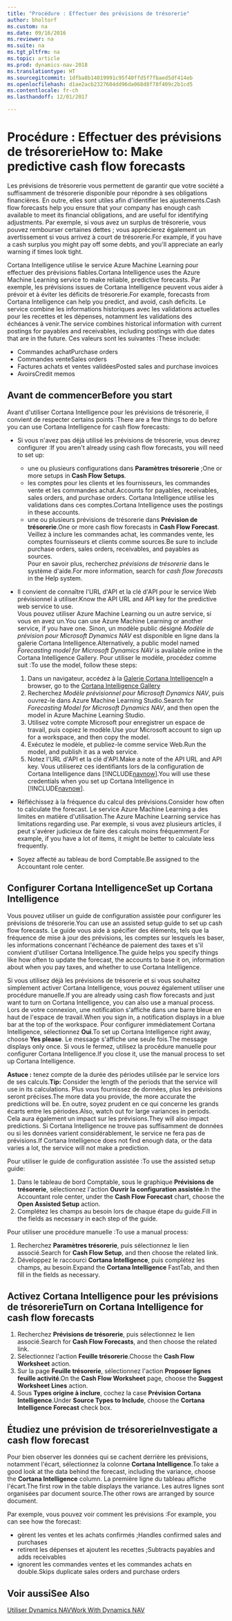 ```yaml
---
title: "Procédure : Effectuer des prévisions de trésorerie"
author: bholtorf
ms.custom: na
ms.date: 09/16/2016
ms.reviewer: na
ms.suite: na
ms.tgt_pltfrm: na
ms.topic: article
ms.prod: dynamics-nav-2018
ms.translationtype: HT
ms.sourcegitcommit: 1dfba8b14019991c95f40ffd5f7fbaed5df414eb
ms.openlocfilehash: d1ae2acb2327604dd96da068d8f78f409c2b1cd5
ms.contentlocale: fr-ch
ms.lasthandoff: 12/01/2017

---
```


# <a name="how-to-make-predictive-cash-flow-forecasts"></a><span data-ttu-id="3a2d6-102">Procédure : Effectuer des prévisions de trésorerie</span><span class="sxs-lookup"><span data-stu-id="3a2d6-102">How to: Make predictive cash flow forecasts</span></span>
<span data-ttu-id="3a2d6-103">Les prévisions de trésorerie vous permettent de garantir que votre société a suffisamment de trésorerie disponible pour répondre à ses obligations financières. En outre, elles sont utiles afin d'identifier les ajustements.</span><span class="sxs-lookup"><span data-stu-id="3a2d6-103">Cash flow forecasts help you ensure that your company has enough cash available to meet its financial obligations, and are useful for identifying adjustments.</span></span> <span data-ttu-id="3a2d6-104">Par exemple, si vous avez un surplus de trésorerie, vous pouvez rembourser certaines dettes ; vous apprécierez également un avertissement si vous arrivez à court de trésorerie.</span><span class="sxs-lookup"><span data-stu-id="3a2d6-104">For example, if you have a cash surplus you might pay off some debts, and you'll appreciate an early warning if times look tight.</span></span>

<span data-ttu-id="3a2d6-105">Cortana Intelligence utilise le service Azure Machine Learning pour effectuer des prévisions fiables.</span><span class="sxs-lookup"><span data-stu-id="3a2d6-105">Cortana Intelligence uses the Azure Machine Learning service to make reliable, predictive forecasts.</span></span> <span data-ttu-id="3a2d6-106">Par exemple, les prévisions issues de Cortana Intelligence peuvent vous aider à prévoir et à éviter les déficits de trésorerie.</span><span class="sxs-lookup"><span data-stu-id="3a2d6-106">For example, forecasts from Cortana Intelligence can help you predict, and avoid, cash deficits.</span></span> <span data-ttu-id="3a2d6-107">Le service combine les informations historiques avec les validations actuelles pour les recettes et les dépenses, notamment les validations des échéances à venir.</span><span class="sxs-lookup"><span data-stu-id="3a2d6-107">The service combines historical information with current postings for payables and receivables, including postings with due dates that are in the future.</span></span> <span data-ttu-id="3a2d6-108">Ces valeurs sont les suivantes :</span><span class="sxs-lookup"><span data-stu-id="3a2d6-108">These include:</span></span>
* <span data-ttu-id="3a2d6-109">Commandes achat</span><span class="sxs-lookup"><span data-stu-id="3a2d6-109">Purchase orders</span></span>
* <span data-ttu-id="3a2d6-110">Commandes vente</span><span class="sxs-lookup"><span data-stu-id="3a2d6-110">Sales orders</span></span>
* <span data-ttu-id="3a2d6-111">Factures achats et ventes validées</span><span class="sxs-lookup"><span data-stu-id="3a2d6-111">Posted sales and purchase invoices</span></span>
* <span data-ttu-id="3a2d6-112">Avoirs</span><span class="sxs-lookup"><span data-stu-id="3a2d6-112">Credit memos</span></span>

## <a name="before-you-start"></a><span data-ttu-id="3a2d6-113">Avant de commencer</span><span class="sxs-lookup"><span data-stu-id="3a2d6-113">Before you start</span></span>  
<span data-ttu-id="3a2d6-114">Avant d'utiliser Cortana Intelligence pour les prévisions de trésorerie, il convient de respecter certains points :</span><span class="sxs-lookup"><span data-stu-id="3a2d6-114">There are a few things to do before you can use Cortana Intelligence for cash flow forecasts:</span></span>
* <span data-ttu-id="3a2d6-115">Si vous n'avez pas déjà utilisé les prévisions de trésorerie, vous devrez configurer :</span><span class="sxs-lookup"><span data-stu-id="3a2d6-115">If you aren't already using cash flow forecasts, you will need to set up:</span></span>
    * <span data-ttu-id="3a2d6-116">une ou plusieurs configurations dans **Paramètres trésorerie** ;</span><span class="sxs-lookup"><span data-stu-id="3a2d6-116">One or more setups in **Cash Flow Setups**.</span></span>
    * <span data-ttu-id="3a2d6-117">les comptes pour les clients et les fournisseurs, les commandes vente et les commandes achat.</span><span class="sxs-lookup"><span data-stu-id="3a2d6-117">Accounts for payables, receivables, sales orders, and purchase orders.</span></span> <span data-ttu-id="3a2d6-118">Cortana Intelligence utilise les validations dans ces comptes.</span><span class="sxs-lookup"><span data-stu-id="3a2d6-118">Cortana Intelligence uses the postings in these accounts.</span></span>
    * <span data-ttu-id="3a2d6-119">une ou plusieurs prévisions de trésorerie dans **Prévision de trésorerie**.</span><span class="sxs-lookup"><span data-stu-id="3a2d6-119">One or more cash flow forecasts in **Cash Flow Forecast**.</span></span> <span data-ttu-id="3a2d6-120">Veillez à inclure les commandes achat, les commandes vente, les comptes fournisseurs et clients comme sources.</span><span class="sxs-lookup"><span data-stu-id="3a2d6-120">Be sure to include purchase orders, sales orders, receivables, and payables as sources.</span></span>  
    <span data-ttu-id="3a2d6-121">Pour en savoir plus, recherchez _prévisions de trésorerie_ dans le système d'aide.</span><span class="sxs-lookup"><span data-stu-id="3a2d6-121">For more information, search for _cash flow forecasts_ in the Help system.</span></span>
* <span data-ttu-id="3a2d6-122">Il convient de connaître l'URL d'API et la clé d'API pour le service Web prévisionnel à utiliser.</span><span class="sxs-lookup"><span data-stu-id="3a2d6-122">Know the API URL and API key for the predictive web service to use.</span></span>  
    <span data-ttu-id="3a2d6-123">Vous pouvez utiliser Azure Machine Learning ou un autre service, si vous en avez un.</span><span class="sxs-lookup"><span data-stu-id="3a2d6-123">You can use Azure Machine Learning or another service, if you have one.</span></span> <span data-ttu-id="3a2d6-124">Sinon, un modèle public désigné _Modèle de prévision pour Microsoft Dynamics NAV_ est disponible en ligne dans la galerie Cortana Intelligence.</span><span class="sxs-lookup"><span data-stu-id="3a2d6-124">Alternatively, a public model named _Forecasting model for Microsoft Dynamics NAV_ is available online in the Cortana Intelligence Gallery.</span></span> <span data-ttu-id="3a2d6-125">Pour utiliser le modèle, procédez comme suit :</span><span class="sxs-lookup"><span data-stu-id="3a2d6-125">To use the model, follow these steps:</span></span>

    1. <span data-ttu-id="3a2d6-126">Dans un navigateur, accédez à la [Galerie Cortana Intelligence](https://go.microsoft.com/fwlink/?linkid=828352)</span><span class="sxs-lookup"><span data-stu-id="3a2d6-126">In a browser, go to the [Cortana Intelligence Gallery](https://go.microsoft.com/fwlink/?linkid=828352)</span></span>
    2. <span data-ttu-id="3a2d6-127">Recherchez _Modèle prévisionnel pour Microsoft Dynamics NAV_, puis ouvrez-le dans Azure Machine Learning Studio.</span><span class="sxs-lookup"><span data-stu-id="3a2d6-127">Search for _Forecasting Model for Microsoft Dynamics NAV_, and then open the model in Azure Machine Learning Studio.</span></span>
    3. <span data-ttu-id="3a2d6-128">Utilisez votre compte Microsoft pour enregistrer un espace de travail, puis copiez le modèle.</span><span class="sxs-lookup"><span data-stu-id="3a2d6-128">Use your Microsoft account to sign up for a workspace, and then copy the model.</span></span>
    4. <span data-ttu-id="3a2d6-129">Exécutez le modèle, et publiez-le comme service Web.</span><span class="sxs-lookup"><span data-stu-id="3a2d6-129">Run the model, and publish it as a web service.</span></span>
    5. <span data-ttu-id="3a2d6-130">Notez l'URL d'API et la clé d'API.</span><span class="sxs-lookup"><span data-stu-id="3a2d6-130">Make a note of the API URL and API key.</span></span> <span data-ttu-id="3a2d6-131">Vous utiliserez ces identifiants lors de la configuration de Cortana Intelligence dans [!INCLUDE[navnow](includes/navnow_md.md)].</span><span class="sxs-lookup"><span data-stu-id="3a2d6-131">You will use these credentials when you set up Cortana Intelligence in [!INCLUDE[navnow](includes/navnow_md.md)].</span></span>  

* <span data-ttu-id="3a2d6-132">Réfléchissez à la fréquence du calcul des prévisions.</span><span class="sxs-lookup"><span data-stu-id="3a2d6-132">Consider how often to calculate the forecast.</span></span> <span data-ttu-id="3a2d6-133">Le service Azure Machine Learning a des limites en matière d'utilisation.</span><span class="sxs-lookup"><span data-stu-id="3a2d6-133">The Azure Machine Learning service has limitations regarding use.</span></span> <span data-ttu-id="3a2d6-134">Par exemple, si vous avez plusieurs articles, il peut s'avérer judicieux de faire des calculs moins fréquemment.</span><span class="sxs-lookup"><span data-stu-id="3a2d6-134">For example, if you have a lot of items, it might be better to calculate less frequently.</span></span>
* <span data-ttu-id="3a2d6-135">Soyez affecté au tableau de bord Comptable.</span><span class="sxs-lookup"><span data-stu-id="3a2d6-135">Be assigned to the Accountant role center.</span></span>

## <a name="set-up-cortana-intelligence"></a><span data-ttu-id="3a2d6-136">Configurer Cortana Intelligence</span><span class="sxs-lookup"><span data-stu-id="3a2d6-136">Set up Cortana Intelligence</span></span>
<span data-ttu-id="3a2d6-137">Vous pouvez utiliser un guide de configuration assistée pour configurer les prévisions de trésorerie.</span><span class="sxs-lookup"><span data-stu-id="3a2d6-137">You can use an assisted setup guide to set up cash flow forecasts.</span></span> <span data-ttu-id="3a2d6-138">Le guide vous aide à spécifier des éléments, tels que la fréquence de mise à jour des prévisions, les comptes sur lesquels les baser, les informations concernant l'échéance de paiement des taxes et s'il convient d'utiliser Cortana Intelligence.</span><span class="sxs-lookup"><span data-stu-id="3a2d6-138">The guide helps you specify things like how often to update the forecast, the accounts to base it on, information about when you pay taxes, and whether to use Cortana Intelligence.</span></span>  

<span data-ttu-id="3a2d6-139">Si vous utilisez déjà les prévisions de trésorerie et si vous souhaitez simplement activer Cortana Intelligence, vous pouvez également utiliser une procédure manuelle.</span><span class="sxs-lookup"><span data-stu-id="3a2d6-139">If you are already using cash flow forecasts and just want to turn on Cortana Intelligence, you can also use a manual process.</span></span> <span data-ttu-id="3a2d6-140">Lors de votre connexion, une notification s'affiche dans une barre bleue en haut de l'espace de travail.</span><span class="sxs-lookup"><span data-stu-id="3a2d6-140">When you sign in, a notification displays in a blue bar at the top of the workspace.</span></span> <span data-ttu-id="3a2d6-141">Pour configurer immédiatement Cortana Intelligence, sélectionnez **Oui**.</span><span class="sxs-lookup"><span data-stu-id="3a2d6-141">To set up Cortana Intelligence right away, choose **Yes please**.</span></span> <span data-ttu-id="3a2d6-142">Le message s'affiche une seule fois.</span><span class="sxs-lookup"><span data-stu-id="3a2d6-142">The message displays only once.</span></span> <span data-ttu-id="3a2d6-143">Si vous le fermez, utilisez la procédure manuelle pour configurer Cortana Intelligence.</span><span class="sxs-lookup"><span data-stu-id="3a2d6-143">If you close it, use the manual process to set up Cortana Intelligence.</span></span>  

<span data-ttu-id="3a2d6-144">**Astuce :** tenez compte de la durée des périodes utilisée par le service lors de ses calculs.</span><span class="sxs-lookup"><span data-stu-id="3a2d6-144">**Tip:** Consider the length of the periods that the service will use in its calculations.</span></span> <span data-ttu-id="3a2d6-145">Plus vous fournissez de données, plus les prévisions seront précises.</span><span class="sxs-lookup"><span data-stu-id="3a2d6-145">The more data you provide, the more accurate the predictions will be.</span></span> <span data-ttu-id="3a2d6-146">En outre, soyez prudent en ce qui concerne les grands écarts entre les périodes.</span><span class="sxs-lookup"><span data-stu-id="3a2d6-146">Also, watch out for large variances in periods.</span></span> <span data-ttu-id="3a2d6-147">Cela aura également un impact sur les prévisions.</span><span class="sxs-lookup"><span data-stu-id="3a2d6-147">They will also impact predictions.</span></span> <span data-ttu-id="3a2d6-148">Si Cortana Intelligence ne trouve pas suffisamment de données ou si les données varient considérablement, le service ne fera pas de prévisions.</span><span class="sxs-lookup"><span data-stu-id="3a2d6-148">If Cortana Intelligence does not find enough data, or the data varies a lot, the service will not make a prediction.</span></span>

<span data-ttu-id="3a2d6-149">Pour utiliser le guide de configuration assistée :</span><span class="sxs-lookup"><span data-stu-id="3a2d6-149">To use the assisted setup guide:</span></span>
1. <span data-ttu-id="3a2d6-150">Dans le tableau de bord Comptable, sous le graphique **Prévisions de trésorerie**, sélectionnez l'action **Ouvrir la configuration assistée**.</span><span class="sxs-lookup"><span data-stu-id="3a2d6-150">In the Accountant role center, under the **Cash Flow Forecast** chart, choose the **Open Assisted Setup** action.</span></span>
2. <span data-ttu-id="3a2d6-151">Complétez les champs au besoin lors de chaque étape du guide.</span><span class="sxs-lookup"><span data-stu-id="3a2d6-151">Fill in the fields as necessary in each step of the guide.</span></span>

<span data-ttu-id="3a2d6-152">Pour utiliser une procédure manuelle :</span><span class="sxs-lookup"><span data-stu-id="3a2d6-152">To use a manual process:</span></span>
1. <span data-ttu-id="3a2d6-153">Recherchez **Paramètres trésorerie**, puis sélectionnez le lien associé.</span><span class="sxs-lookup"><span data-stu-id="3a2d6-153">Search for **Cash Flow Setup**, and then choose the related link.</span></span>
2. <span data-ttu-id="3a2d6-154">Développez le raccourci **Cortana Intelligence**, puis complétez les champs, au besoin.</span><span class="sxs-lookup"><span data-stu-id="3a2d6-154">Expand the **Cortana Intelligence** FastTab, and then fill in the fields as necessary.</span></span>

## <a name="turn-on-cortana-intelligence-for-cash-flow-forecasts"></a><span data-ttu-id="3a2d6-155">Activez Cortana Intelligence pour les prévisions de trésorerie</span><span class="sxs-lookup"><span data-stu-id="3a2d6-155">Turn on Cortana Intelligence for cash flow forecasts</span></span>
1. <span data-ttu-id="3a2d6-156">Recherchez **Prévisions de trésorerie**, puis sélectionnez le lien associé.</span><span class="sxs-lookup"><span data-stu-id="3a2d6-156">Search for **Cash Flow Forecasts**, and then choose the related link.</span></span>
2. <span data-ttu-id="3a2d6-157">Sélectionnez l'action **Feuille trésorerie**.</span><span class="sxs-lookup"><span data-stu-id="3a2d6-157">Choose the **Cash Flow Worksheet** action.</span></span>
3. <span data-ttu-id="3a2d6-158">Sur la page **Feuille trésorerie**, sélectionnez l'action **Proposer lignes feuille activité**.</span><span class="sxs-lookup"><span data-stu-id="3a2d6-158">On the **Cash Flow Worksheet** page, choose the **Suggest Worksheet Lines** action.</span></span>  
4. <span data-ttu-id="3a2d6-159">Sous **Types origine à inclure**, cochez la case **Prévision Cortana Intelligence**.</span><span class="sxs-lookup"><span data-stu-id="3a2d6-159">Under **Source Types to Include**, choose the **Cortana Intelligence Forecast** check box.</span></span>

## <a name="investigate-a-cash-flow-forecast"></a><span data-ttu-id="3a2d6-160">Étudiez une prévision de trésorerie</span><span class="sxs-lookup"><span data-stu-id="3a2d6-160">Investigate a cash flow forecast</span></span>
<span data-ttu-id="3a2d6-161">Pour bien observer les données qui se cachent derrière les prévisions, notamment l'écart, sélectionnez la colonne **Cortana Intelligence**.</span><span class="sxs-lookup"><span data-stu-id="3a2d6-161">To take a good look at the data behind the forecast, including the variance, choose the **Cortana Intelligence** column.</span></span> <span data-ttu-id="3a2d6-162">La première ligne du tableau affiche l'écart.</span><span class="sxs-lookup"><span data-stu-id="3a2d6-162">The first row in the table displays the variance.</span></span> <span data-ttu-id="3a2d6-163">Les autres lignes sont organisées par document source.</span><span class="sxs-lookup"><span data-stu-id="3a2d6-163">The other rows are arranged by source document.</span></span>  

<span data-ttu-id="3a2d6-164">Par exemple, vous pouvez voir comment les prévisions :</span><span class="sxs-lookup"><span data-stu-id="3a2d6-164">For example, you can see how the forecast:</span></span>    
* <span data-ttu-id="3a2d6-165">gèrent les ventes et les achats confirmés ;</span><span class="sxs-lookup"><span data-stu-id="3a2d6-165">Handles confirmed sales and purchases</span></span>
* <span data-ttu-id="3a2d6-166">retirent les dépenses et ajoutent les recettes ;</span><span class="sxs-lookup"><span data-stu-id="3a2d6-166">Subtracts payables and adds receivables</span></span>
* <span data-ttu-id="3a2d6-167">ignorent les commandes ventes et les commandes achats en double.</span><span class="sxs-lookup"><span data-stu-id="3a2d6-167">Skips duplicate sales orders and purchase orders</span></span>

## <a name="see-also"></a><span data-ttu-id="3a2d6-168">Voir aussi</span><span class="sxs-lookup"><span data-stu-id="3a2d6-168">See Also</span></span>  
[<span data-ttu-id="3a2d6-169">Utiliser Dynamics NAV</span><span class="sxs-lookup"><span data-stu-id="3a2d6-169">Work With Dynamics NAV</span></span>](ui-work-product.md)

